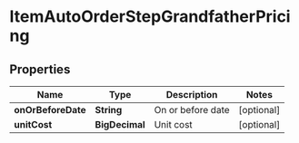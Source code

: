 

# ItemAutoOrderStepGrandfatherPricing


## Properties

| Name | Type | Description | Notes |
|------------ | ------------- | ------------- | -------------|
|**onOrBeforeDate** | **String** | On or before date |  [optional] |
|**unitCost** | **BigDecimal** | Unit cost |  [optional] |



